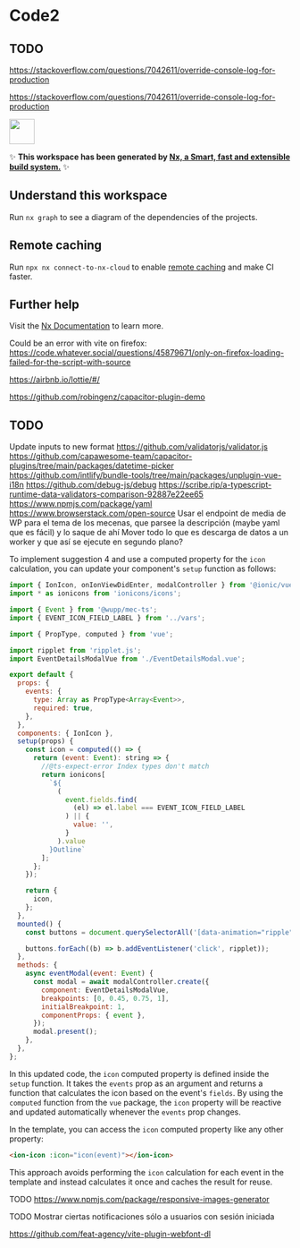 # Code2

## TODO

https://stackoverflow.com/questions/7042611/override-console-log-for-production

https://stackoverflow.com/questions/7042611/override-console-log-for-production

<a href="https://nx.dev" target="_blank" rel="noreferrer"><img src="https://raw.githubusercontent.com/nrwl/nx/master/images/nx-logo.png" width="45"></a>

✨ **This workspace has been generated by [Nx, a Smart, fast and extensible build system.](https://nx.dev)** ✨

## Understand this workspace

Run `nx graph` to see a diagram of the dependencies of the projects.

## Remote caching

Run `npx nx connect-to-nx-cloud` to enable [remote caching](https://nx.app) and make CI faster.

## Further help

Visit the [Nx Documentation](https://nx.dev) to learn more.

Could be an error with vite on firefox: https://code.whatever.social/questions/45879671/only-on-firefox-loading-failed-for-the-script-with-source

https://airbnb.io/lottie/#/

https://github.com/robingenz/capacitor-plugin-demo

## TODO

Update inputs to new format
https://github.com/validatorjs/validator.js
https://github.com/capawesome-team/capacitor-plugins/tree/main/packages/datetime-picker
https://github.com/intlify/bundle-tools/tree/main/packages/unplugin-vue-i18n
https://github.com/debug-js/debug
https://scribe.rip/a-typescript-runtime-data-validators-comparison-92887e22ee65
https://www.npmjs.com/package/yaml
https://www.browserstack.com/open-source
Usar el endpoint de media de WP para el tema de los mecenas, que parsee la descripción (maybe yaml que es fácil) y lo saque de ahí
Mover todo lo que es descarga de datos a un worker y que así se ejecute en segundo plano?

To implement suggestion 4 and use a computed property for the `icon` calculation, you can update your component's `setup` function as follows:

```javascript
import { IonIcon, onIonViewDidEnter, modalController } from '@ionic/vue';
import * as ionicons from 'ionicons/icons';

import { Event } from '@wupp/mec-ts';
import { EVENT_ICON_FIELD_LABEL } from '../vars';

import { PropType, computed } from 'vue';

import ripplet from 'ripplet.js';
import EventDetailsModalVue from './EventDetailsModal.vue';

export default {
  props: {
    events: {
      type: Array as PropType<Array<Event>>,
      required: true,
    },
  },
  components: { IonIcon },
  setup(props) {
    const icon = computed(() => {
      return (event: Event): string => {
        //@ts-expect-error Index types don't match
        return ionicons[
          `${
            (
              event.fields.find(
                (el) => el.label === EVENT_ICON_FIELD_LABEL
              ) || {
                value: '',
              }
            ).value
          }Outline`
        ];
      };
    });

    return {
      icon,
    };
  },
  mounted() {
    const buttons = document.querySelectorAll('[data-animation="ripple"]');

    buttons.forEach((b) => b.addEventListener('click', ripplet));
  },
  methods: {
    async eventModal(event: Event) {
      const modal = await modalController.create({
        component: EventDetailsModalVue,
        breakpoints: [0, 0.45, 0.75, 1],
        initialBreakpoint: 1,
        componentProps: { event },
      });
      modal.present();
    },
  },
};
```

In this updated code, the `icon` computed property is defined inside the `setup` function. It takes the `events` prop as an argument and returns a function that calculates the icon based on the event's `fields`. By using the `computed` function from the `vue` package, the `icon` property will be reactive and updated automatically whenever the `events` prop changes.

In the template, you can access the `icon` computed property like any other property:

```html
<ion-icon :icon="icon(event)"></ion-icon>
```

This approach avoids performing the `icon` calculation for each event in the template and instead calculates it once and caches the result for reuse.

TODO https://www.npmjs.com/package/responsive-images-generator

TODO Mostrar ciertas notificaciones sólo a usuarios con sesión iniciada

https://github.com/feat-agency/vite-plugin-webfont-dl
